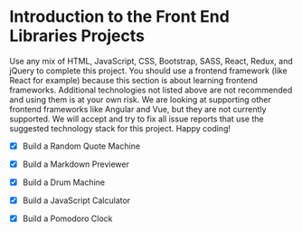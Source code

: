 # Introduction to the Front End Libraries Projects

Use any mix of HTML, JavaScript, CSS, Bootstrap, SASS, React, Redux, and jQuery to complete this project. You should use a frontend framework (like React for example) because this section is about learning frontend frameworks. Additional technologies not listed above are not recommended and using them is at your own risk. We are looking at supporting other frontend frameworks like Angular and Vue, but they are not currently supported. We will accept and try to fix all issue reports that use the suggested technology stack for this project. Happy coding!

- [x] Build a Random Quote Machine

- [x] Build a Markdown Previewer

- [x] Build a Drum Machine

- [X] Build a JavaScript Calculator

- [X] Build a Pomodoro Clock
